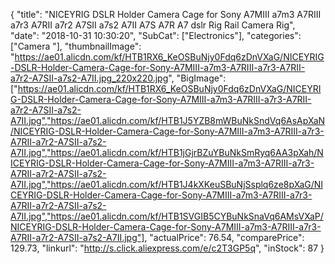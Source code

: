 {
	"title": "NICEYRIG DSLR Holder Camera Cage for Sony A7MIII a7m3 A7RIII a7r3 A7RII a7r2 A7SII a7s2 A7II A7S A7R A7 dslr Rig Rail Camera Rig",
	"date": "2018-10-31 10:30:20",
	"SubCat": ["Electronics"],
	"categories": ["Camera "],
	"thumbnailImage": "https://ae01.alicdn.com/kf/HTB1RX6_KeOSBuNjy0Fdq6zDnVXaG/NICEYRIG-DSLR-Holder-Camera-Cage-for-Sony-A7MIII-a7m3-A7RIII-a7r3-A7RII-a7r2-A7SII-a7s2-A7II.jpg_220x220.jpg",
	"BigImage": ["https://ae01.alicdn.com/kf/HTB1RX6_KeOSBuNjy0Fdq6zDnVXaG/NICEYRIG-DSLR-Holder-Camera-Cage-for-Sony-A7MIII-a7m3-A7RIII-a7r3-A7RII-a7r2-A7SII-a7s2-A7II.jpg","https://ae01.alicdn.com/kf/HTB1J5YZB8mWBuNkSndVq6AsApXaN/NICEYRIG-DSLR-Holder-Camera-Cage-for-Sony-A7MIII-a7m3-A7RIII-a7r3-A7RII-a7r2-A7SII-a7s2-A7II.jpg","https://ae01.alicdn.com/kf/HTB1jGjrBZuYBuNkSmRyq6AA3pXah/NICEYRIG-DSLR-Holder-Camera-Cage-for-Sony-A7MIII-a7m3-A7RIII-a7r3-A7RII-a7r2-A7SII-a7s2-A7II.jpg","https://ae01.alicdn.com/kf/HTB1J4kXKeuSBuNjSsplq6ze8pXaG/NICEYRIG-DSLR-Holder-Camera-Cage-for-Sony-A7MIII-a7m3-A7RIII-a7r3-A7RII-a7r2-A7SII-a7s2-A7II.jpg","https://ae01.alicdn.com/kf/HTB1SVGIB5CYBuNkSnaVq6AMsVXaP/NICEYRIG-DSLR-Holder-Camera-Cage-for-Sony-A7MIII-a7m3-A7RIII-a7r3-A7RII-a7r2-A7SII-a7s2-A7II.jpg"],
	"actualPrice": 76.54,
	"comparePrice": 129.73,
	"linkurl": "http://s.click.aliexpress.com/e/c2T3GP5q",
	"inStock": 87
}
